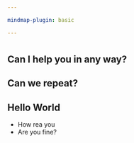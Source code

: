 ```yaml
---

mindmap-plugin: basic

---
```


# 

## Can I help you in any way?

## Can we repeat?

## Hello World
- How rea you
- Are you fine?